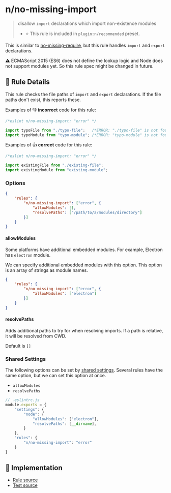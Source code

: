 # n/no-missing-import
> disallow `import` declarations which import non-existence modules
> - ⭐️ This rule is included in `plugin:n/recommended` preset.

This is similar to [no-missing-require](no-missing-require.md), but this rule handles `import` and `export` declarations.

:warning: ECMAScript 2015 (ES6) does not define the lookup logic and Node does not support modules yet. So this rule spec might be changed in future.

## 📖 Rule Details

This rule checks the file paths of `import` and `export` declarations.
If the file paths don't exist, this reports these.

Examples of :-1: **incorrect** code for this rule:

```js
/*eslint n/no-missing-import: "error" */

import typoFile from "./typo-file";   /*ERROR: "./typo-file" is not found.*/
import typoModule from "typo-module"; /*ERROR: "typo-module" is not found.*/
```

Examples of :+1: **correct** code for this rule:

```js
/*eslint n/no-missing-import: "error" */

import existingFile from "./existing-file";
import existingModule from "existing-module";
```

### Options

```json
{
    "rules": {
        "n/no-missing-import": ["error", {
            "allowModules": [],
            "resolvePaths": ["/path/to/a/modules/directory"]
        }]
    }
}
```

#### allowModules

Some platforms have additional embedded modules.
For example, Electron has `electron` module.

We can specify additional embedded modules with this option.
This option is an array of strings as module names.

```json
{
    "rules": {
        "n/no-missing-import": ["error", {
            "allowModules": ["electron"]
        }]
    }
}
```

#### resolvePaths

Adds additional paths to try for when resolving imports.
If a path is relative, it will be resolved from CWD.

Default is `[]`

### Shared Settings

The following options can be set by [shared settings](http://eslint.org/docs/user-guide/configuring.html#adding-shared-settings).
Several rules have the same option, but we can set this option at once.

- `allowModules`
- `resolvePaths`

```js
// .eslintrc.js
module.exports = {
    "settings": {
        "node": {
            "allowModules": ["electron"],
            "resolvePaths": [__dirname],
        }
    },
    "rules": {
        "n/no-missing-import": "error"
    }
}
```

## 🔎 Implementation

- [Rule source](../../lib/rules/no-missing-import.js)
- [Test source](../../tests/lib/rules/no-missing-import.js)
